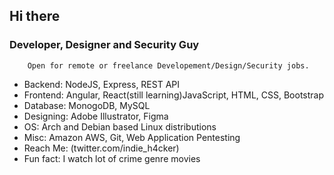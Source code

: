 ## Hi there


### Developer, Designer and Security Guy

        Open for remote or freelance Developement/Design/Security jobs.

- Backend: NodeJS, Express, REST API
- Frontend: Angular, React(still learning)JavaScript, HTML, CSS, Bootstrap
- Database: MonogoDB, MySQL
- Designing: Adobe Illustrator, Figma
- OS: Arch and Debian based Linux distributions
- Misc: Amazon AWS, Git, Web Application Pentesting
- Reach Me: (twitter.com/indie_h4cker)
- Fun fact: I watch lot of crime genre movies
